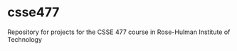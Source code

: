 csse477
=======

Repository for projects for the CSSE 477 course in Rose-Hulman Institute of Technology